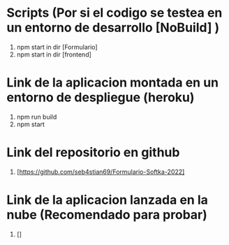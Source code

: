 # Scripts (Por si el codigo se testea en un entorno de desarrollo [NoBuild] )
1. npm start in dir [Formulario]
2. npm start in dir [frontend]

# Link de la aplicacion montada en un entorno de despliegue (heroku)
1. npm run build
2. npm start

# Link del repositorio en github
1. [https://github.com/seb4stian69/Formulario-Softka-2022]

# Link de la aplicacion lanzada en la nube (Recomendado para probar)
1. []